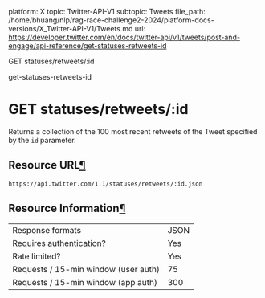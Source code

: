 platform: X
topic: Twitter-API-V1
subtopic: Tweets
file_path: /home/bhuang/nlp/rag-race-challenge2-2024/platform-docs-versions/X_Twitter-API-V1/Tweets.md
url: https://developer.twitter.com/en/docs/twitter-api/v1/tweets/post-and-engage/api-reference/get-statuses-retweets-id

GET statuses/retweets/:id

get-statuses-retweets-id

# GET statuses/retweets/:id

Returns a collection of the 100 most recent retweets of the Tweet specified by the `id` parameter.

## Resource URL[¶](#resource-url "Permalink to this headline")

`https://api.twitter.com/1.1/statuses/retweets/:id.json`

## Resource Information[¶](#resource-information "Permalink to this headline")

|     |     |
| --- | --- |
| Response formats | JSON |
| Requires authentication? | Yes |
| Rate limited? | Yes |
| Requests / 15-min window (user auth) | 75  |
| Requests / 15-min window (app auth) | 300 |
